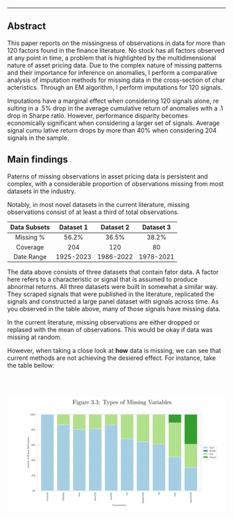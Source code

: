 -------
## Abstract
This paper reports on the missingness of observations in data for more than 120 factors found in the finance literature. No stock has all factors observed at any point in time, a problem that is highlighted by the multidimensional nature of asset pricing data. Due to the complex nature of missing patterns and their importance for inference on anomalies, I perform a comparative analysis of imputation methods for missing data in the cross-section of char acteristics. Through an EM algorithm, I perform imputations for 120 signals. 

Imputations have a marginal effect when considering 120 signals alone, re sulting in a .5% drop in the average cumulative return of anomalies with a .1 drop in Sharpe ratio. However, performance disparity becomes economically significant when considering a larger set of signals. Average signal cumu lative return drops by more than 40% when considering 204 signals in the sample.

## Main findings
Paterns of missing observations in asset pricing data is persistent and complex, with a considerable proportion of observations missing from most datasets in the industry.

Notably, in most novel datasets in the current literature, missing observations consist of at least a third of total observations.

<div class="table-container">
    <table>
        <thead>
            <tr>
                <th style="text-align: center;">Data Subsets</th>
                <th style="text-align: center;">Dataset 1</th>
                <th style="text-align: center;">Dataset 2</th>
                <th style="text-align: center;">Dataset 3</th>
            </tr>
        </thead>
        <tbody>
            <tr>
                <td style="text-align: center;">Missing %</td>
                <td style="text-align: center;">56.2%</td>
                <td style="text-align: center;">36.5%</td>
                <td style="text-align: center;">38.2%</td>
            </tr>
            <tr>
                <td style="text-align: center;">Coverage</td>
                <td style="text-align: center;">204</td>
                <td style="text-align: center;">120</td>
                <td style="text-align: center;">80</td>
            </tr>
            <tr>
                <td style="text-align: center;">Date Range</td>
                <td style="text-align: center;">1925-2023</td>
                <td style="text-align: center;">1986-2022</td>
                <td style="text-align: center;">1978-2021</td>
            </tr>
        </tbody>
    </table>
</div>

The data above consists of three datasets that contain fator data. A factor here refers to a characteristic or signal that is assumed to produce abnormal returns. All three datasets were built in somewhat a similar way. They scraped signals that were published in the literature, replicated the signals and constructed a large panel dataset with signals across time. As you observed in the table above, many of those signals have missing data.

In the current literature, missing observations are either dropped or replased with the mean of observations. This would be okay if data was missing at random.

However, when taking a close look at **how** data is missing, we can see that current methods are not achieving the desiered effect. For instance, take the table bellow:

<br /> 
<br /> 
   
![Graph_1](img/thesis_graph1.png)


<br /> 
<br /> 
<br /> 
<br /> 
<br /> 
<br /> 
<br /> 
<br /> 
<br /> 
<br /> 
<br /> 
<br /> 
<br /> 
<br /> 
<br /> 
<br /> 
<br /> 
<br /> 
<br /> 
<br /> 

<br /> 
<br /> 
<br /> 
<br /> 
<br /> 
<br /> 
<br /> 
<br /> 

<br /> 
<br /> 



